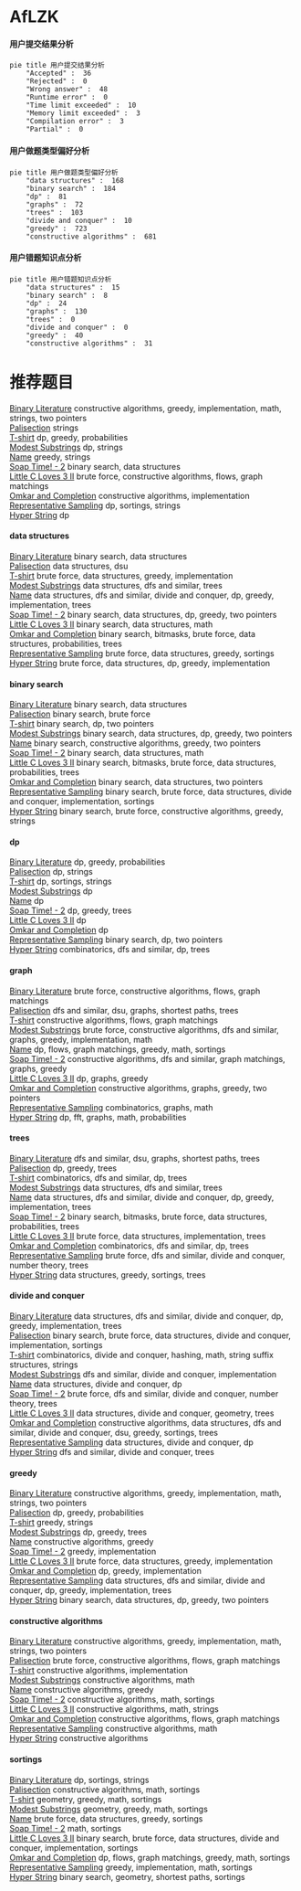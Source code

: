 # AfLZK
<!-- tabs:start -->
#### **用户提交结果分析**

```mermaid
pie title 用户提交结果分析
    "Accepted" :  36
    "Rejected" :  0
    "Wrong answer" :  48
    "Runtime error" :  0
    "Time limit exceeded" :  10
    "Memory limit exceeded" :  3
    "Compilation error" :  3
    "Partial" :  0
```
#### **用户做题类型偏好分析**

```mermaid
pie title 用户做题类型偏好分析
    "data structures" :  168
    "binary search" :  184
    "dp" :  81
    "graphs" :  72
    "trees" :  103
    "divide and conquer" :  10
    "greedy" :  723
    "constructive algorithms" :  681
```
#### **用户错题知识点分析**

```mermaid
pie title 用户错题知识点分析
    "data structures" :  15
    "binary search" :  8
    "dp" :  24
    "graphs" :  130
    "trees" :  0
    "divide and conquer" :  0
    "greedy" :  40
    "constructive algorithms" :  31
```
<!-- tabs:end -->
# 推荐题目
[Binary Literature](http://codeforces.com/problemset/problem/1508/A)		constructive algorithms,
                        greedy,
                        implementation,
                        math,
                        strings,
                        two pointers		  
[Palisection](http://codeforces.com/problemset/problem/17/E)		strings		  
[T-shirt](http://codeforces.com/problemset/problem/183/D)		dp,
                        greedy,
                        probabilities		  
[Modest Substrings](http://codeforces.com/problemset/problem/1110/H)		dp,
                        strings		  
[Name](http://codeforces.com/problemset/problem/180/D)		greedy,
                        strings		  
[Soap Time! - 2](http://codeforces.com/problemset/problem/185/E)		binary search,
                        data structures		  
[Little C Loves 3 II](http://codeforces.com/problemset/problem/1034/B)		brute force,
                        constructive algorithms,
                        flows,
                        graph matchings		  
[Omkar and Completion](http://codeforces.com/problemset/problem/1372/A)		constructive algorithms,
                        implementation		  
[Representative Sampling](http://codeforces.com/problemset/problem/178/F2)		dp,
                        sortings,
                        strings		  
[Hyper String](http://codeforces.com/problemset/problem/176/D)		dp		  
<!-- tabs:start -->
#### **data structures**
[Binary Literature](http://codeforces.com/problemset/problem/185/E)		binary search,
                        data structures		  
[Palisection](http://codeforces.com/problemset/problem/1044/D)		data structures,
                        dsu		  
[T-shirt](https://codeforces.com/contest/1341/problem/C)		brute force,
                        data structures,
                        greedy,
                        implementation		  
[Modest Substrings](http://codeforces.com/problemset/problem/176/E)		data structures,
                        dfs and similar,
                        trees		  
[Name](http://codeforces.com/problemset/problem/1175/E)		data structures,
                        dfs and similar,
                        divide and conquer,
                        dp,
                        greedy,
                        implementation,
                        trees		  
[Soap Time! - 2](http://codeforces.com/problemset/problem/1492/C)		binary search,
                        data structures,
                        dp,
                        greedy,
                        two pointers		  
[Little C Loves 3 II](http://codeforces.com/problemset/problem/1490/G)		binary search,
                        data structures,
                        math		  
[Omkar and Completion](http://codeforces.com/problemset/problem/1479/D)		binary search,
                        bitmasks,
                        brute force,
                        data structures,
                        probabilities,
                        trees		  
[Representative Sampling](http://codeforces.com/problemset/problem/1497/A)		brute force,
                        data structures,
                        greedy,
                        sortings		  
[Hyper String](http://codeforces.com/problemset/problem/1491/C)		brute force,
                        data structures,
                        dp,
                        greedy,
                        implementation		  
#### **binary search**
[Binary Literature](http://codeforces.com/problemset/problem/185/E)		binary search,
                        data structures		  
[Palisection](http://codeforces.com/problemset/problem/181/B)		binary search,
                        brute force		  
[T-shirt](http://codeforces.com/problemset/problem/180/E)		binary search,
                        dp,
                        two pointers		  
[Modest Substrings](http://codeforces.com/problemset/problem/1492/C)		binary search,
                        data structures,
                        dp,
                        greedy,
                        two pointers		  
[Name](http://codeforces.com/problemset/problem/1463/D)		binary search,
                        constructive algorithms,
                        greedy,
                        two pointers		  
[Soap Time! - 2](http://codeforces.com/problemset/problem/1490/G)		binary search,
                        data structures,
                        math		  
[Little C Loves 3 II](http://codeforces.com/problemset/problem/1479/D)		binary search,
                        bitmasks,
                        brute force,
                        data structures,
                        probabilities,
                        trees		  
[Omkar and Completion](http://codeforces.com/problemset/problem/1436/E)		binary search,
                        data structures,
                        two pointers		  
[Representative Sampling](http://codeforces.com/problemset/problem/1461/D)		binary search,
                        brute force,
                        data structures,
                        divide and conquer,
                        implementation,
                        sortings		  
[Hyper String](http://codeforces.com/problemset/problem/1493/C)		binary search,
                        brute force,
                        constructive algorithms,
                        greedy,
                        strings		  
#### **dp**
[Binary Literature](http://codeforces.com/problemset/problem/183/D)		dp,
                        greedy,
                        probabilities		  
[Palisection](http://codeforces.com/problemset/problem/1110/H)		dp,
                        strings		  
[T-shirt](http://codeforces.com/problemset/problem/178/F2)		dp,
                        sortings,
                        strings		  
[Modest Substrings](http://codeforces.com/problemset/problem/176/D)		dp		  
[Name](http://codeforces.com/problemset/problem/180/C)		dp		  
[Soap Time! - 2](https://codeforces.com/contest/1281/problem/F)		dp,
                        greedy,
                        trees		  
[Little C Loves 3 II](http://codeforces.com/problemset/problem/1114/D)		dp		  
[Omkar and Completion](http://codeforces.com/problemset/problem/17/C)		dp		  
[Representative Sampling](http://codeforces.com/problemset/problem/180/E)		binary search,
                        dp,
                        two pointers		  
[Hyper String](http://codeforces.com/problemset/problem/1118/F2)		combinatorics,
                        dfs and similar,
                        dp,
                        trees		  
#### **graph**
[Binary Literature](http://codeforces.com/problemset/problem/1034/B)		brute force,
                        constructive algorithms,
                        flows,
                        graph matchings		  
[Palisection](http://codeforces.com/problemset/problem/1176/E)		dfs and similar,
                        dsu,
                        graphs,
                        shortest paths,
                        trees		  
[T-shirt](http://codeforces.com/problemset/problem/1264/E)		constructive algorithms,
                        flows,
                        graph matchings		  
[Modest Substrings](http://codeforces.com/problemset/problem/1487/C)		brute force,
                        constructive algorithms,
                        dfs and similar,
                        graphs,
                        greedy,
                        implementation,
                        math		  
[Name](http://codeforces.com/problemset/problem/1437/C)		dp,
                        flows,
                        graph matchings,
                        greedy,
                        math,
                        sortings		  
[Soap Time! - 2](http://codeforces.com/problemset/problem/1470/D)		constructive algorithms,
                        dfs and similar,
                        graph matchings,
                        graphs,
                        greedy		  
[Little C Loves 3 II](http://codeforces.com/problemset/problem/1476/C)		dp,
                        graphs,
                        greedy		  
[Omkar and Completion](http://codeforces.com/problemset/problem/1304/D)		constructive algorithms,
                        graphs,
                        greedy,
                        two pointers		  
[Representative Sampling](http://codeforces.com/problemset/problem/1475/C)		combinatorics,
                        graphs,
                        math		  
[Hyper String](http://codeforces.com/problemset/problem/553/E)		dp,
                        fft,
                        graphs,
                        math,
                        probabilities		  
#### **trees**
[Binary Literature](http://codeforces.com/problemset/problem/1176/E)		dfs and similar,
                        dsu,
                        graphs,
                        shortest paths,
                        trees		  
[Palisection](https://codeforces.com/contest/1281/problem/F)		dp,
                        greedy,
                        trees		  
[T-shirt](http://codeforces.com/problemset/problem/1118/F2)		combinatorics,
                        dfs and similar,
                        dp,
                        trees		  
[Modest Substrings](http://codeforces.com/problemset/problem/176/E)		data structures,
                        dfs and similar,
                        trees		  
[Name](http://codeforces.com/problemset/problem/1175/E)		data structures,
                        dfs and similar,
                        divide and conquer,
                        dp,
                        greedy,
                        implementation,
                        trees		  
[Soap Time! - 2](http://codeforces.com/problemset/problem/1479/D)		binary search,
                        bitmasks,
                        brute force,
                        data structures,
                        probabilities,
                        trees		  
[Little C Loves 3 II](http://codeforces.com/problemset/problem/1511/C)		brute force,
                        data structures,
                        implementation,
                        trees		  
[Omkar and Completion](http://codeforces.com/problemset/problem/1499/F)		combinatorics,
                        dfs and similar,
                        dp,
                        trees		  
[Representative Sampling](http://codeforces.com/problemset/problem/1491/E)		brute force,
                        dfs and similar,
                        divide and conquer,
                        number theory,
                        trees		  
[Hyper String](http://codeforces.com/problemset/problem/1466/D)		data structures,
                        greedy,
                        sortings,
                        trees		  
#### **divide and conquer**
[Binary Literature](http://codeforces.com/problemset/problem/1175/E)		data structures,
                        dfs and similar,
                        divide and conquer,
                        dp,
                        greedy,
                        implementation,
                        trees		  
[Palisection](http://codeforces.com/problemset/problem/1461/D)		binary search,
                        brute force,
                        data structures,
                        divide and conquer,
                        implementation,
                        sortings		  
[T-shirt](http://codeforces.com/problemset/problem/1466/G)		combinatorics,
                        divide and conquer,
                        hashing,
                        math,
                        string suffix structures,
                        strings		  
[Modest Substrings](http://codeforces.com/problemset/problem/1490/D)		dfs and similar,
                        divide and conquer,
                        implementation		  
[Name](https://codeforces.com/contest/1483/problem/C)		data structures,
                        divide and conquer,
                        dp		  
[Soap Time! - 2](http://codeforces.com/problemset/problem/1491/E)		brute force,
                        dfs and similar,
                        divide and conquer,
                        number theory,
                        trees		  
[Little C Loves 3 II](http://codeforces.com/problemset/problem/1303/G)		data structures,
                        divide and conquer,
                        geometry,
                        trees		  
[Omkar and Completion](http://codeforces.com/problemset/problem/1494/D)		constructive algorithms,
                        data structures,
                        dfs and similar,
                        divide and conquer,
                        dsu,
                        greedy,
                        sortings,
                        trees		  
[Representative Sampling](http://codeforces.com/problemset/problem/1482/E)		data structures,
                        divide and conquer,
                        dp		  
[Hyper String](http://codeforces.com/problemset/problem/566/C)		dfs and similar,
                        divide and conquer,
                        trees		  
#### **greedy**
[Binary Literature](http://codeforces.com/problemset/problem/1508/A)		constructive algorithms,
                        greedy,
                        implementation,
                        math,
                        strings,
                        two pointers		  
[Palisection](http://codeforces.com/problemset/problem/183/D)		dp,
                        greedy,
                        probabilities		  
[T-shirt](http://codeforces.com/problemset/problem/180/D)		greedy,
                        strings		  
[Modest Substrings](https://codeforces.com/contest/1281/problem/F)		dp,
                        greedy,
                        trees		  
[Name](http://codeforces.com/problemset/problem/1452/F)		constructive algorithms,
                        greedy		  
[Soap Time! - 2](http://codeforces.com/problemset/problem/1287/A)		greedy,
                        implementation		  
[Little C Loves 3 II](https://codeforces.com/contest/1341/problem/C)		brute force,
                        data structures,
                        greedy,
                        implementation		  
[Omkar and Completion](http://codeforces.com/problemset/problem/1285/B)		dp,
                        greedy,
                        implementation		  
[Representative Sampling](http://codeforces.com/problemset/problem/1175/E)		data structures,
                        dfs and similar,
                        divide and conquer,
                        dp,
                        greedy,
                        implementation,
                        trees		  
[Hyper String](http://codeforces.com/problemset/problem/1492/C)		binary search,
                        data structures,
                        dp,
                        greedy,
                        two pointers		  
#### **constructive algorithms**
[Binary Literature](http://codeforces.com/problemset/problem/1508/A)		constructive algorithms,
                        greedy,
                        implementation,
                        math,
                        strings,
                        two pointers		  
[Palisection](http://codeforces.com/problemset/problem/1034/B)		brute force,
                        constructive algorithms,
                        flows,
                        graph matchings		  
[T-shirt](http://codeforces.com/problemset/problem/1372/A)		constructive algorithms,
                        implementation		  
[Modest Substrings](http://codeforces.com/problemset/problem/183/A)		constructive algorithms,
                        math		  
[Name](http://codeforces.com/problemset/problem/1452/F)		constructive algorithms,
                        greedy		  
[Soap Time! - 2](http://codeforces.com/problemset/problem/1110/E)		constructive algorithms,
                        math,
                        sortings		  
[Little C Loves 3 II](http://codeforces.com/problemset/problem/1158/B)		constructive algorithms,
                        math,
                        strings		  
[Omkar and Completion](http://codeforces.com/problemset/problem/1264/E)		constructive algorithms,
                        flows,
                        graph matchings		  
[Representative Sampling](http://codeforces.com/problemset/problem/1038/B)		constructive algorithms,
                        math		  
[Hyper String](http://codeforces.com/problemset/problem/1276/E)		constructive algorithms		  
#### **sortings**
[Binary Literature](http://codeforces.com/problemset/problem/178/F2)		dp,
                        sortings,
                        strings		  
[Palisection](http://codeforces.com/problemset/problem/1110/E)		constructive algorithms,
                        math,
                        sortings		  
[T-shirt](https://codeforces.com/contest/1496/problem/C)		geometry,
                        greedy,
                        math,
                        sortings		  
[Modest Substrings](http://codeforces.com/problemset/problem/1495/A)		geometry,
                        greedy,
                        math,
                        sortings		  
[Name](http://codeforces.com/problemset/problem/1497/A)		brute force,
                        data structures,
                        greedy,
                        sortings		  
[Soap Time! - 2](http://codeforces.com/problemset/problem/1427/A)		math,
                        sortings		  
[Little C Loves 3 II](http://codeforces.com/problemset/problem/1461/D)		binary search,
                        brute force,
                        data structures,
                        divide and conquer,
                        implementation,
                        sortings		  
[Omkar and Completion](http://codeforces.com/problemset/problem/1437/C)		dp,
                        flows,
                        graph matchings,
                        greedy,
                        math,
                        sortings		  
[Representative Sampling](http://codeforces.com/problemset/problem/1473/A)		greedy,
                        implementation,
                        math,
                        sortings		  
[Hyper String](http://codeforces.com/problemset/problem/1486/B)		binary search,
                        geometry,
                        shortest paths,
                        sortings		  
<!-- tabs:end -->
